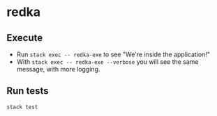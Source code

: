 # redka

## Execute

* Run `stack exec -- redka-exe` to see "We're inside the application!"
* With `stack exec -- redka-exe --verbose` you will see the same message, with more logging.

## Run tests

`stack test`
